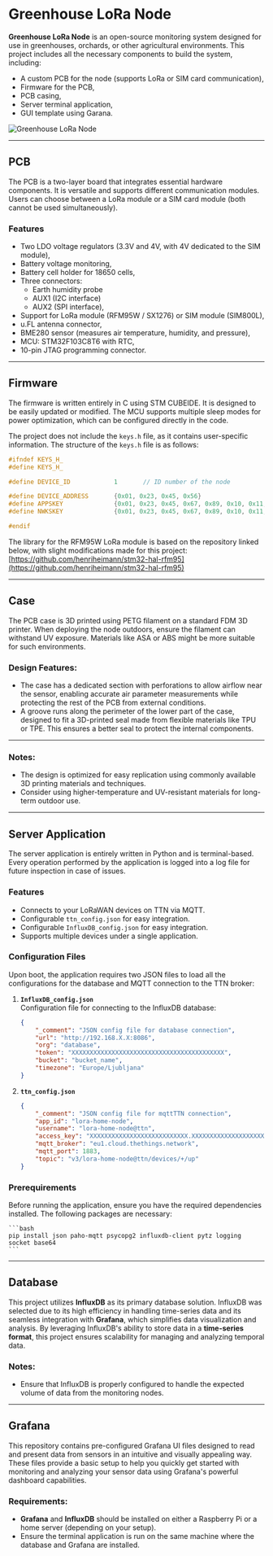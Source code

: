 # Greenhouse LoRa Node

**Greenhouse LoRa Node** is an open-source monitoring system designed for use in greenhouses, orchards, or other agricultural environments. This project includes all the necessary components to build the system, including:

- A custom PCB for the node (supports LoRa or SIM card communication),
- Firmware for the PCB,
- PCB casing,
- Server terminal application,
- GUI template using Garana.

![Greenhouse LoRa Node](https://github.com/TilenTinta/Greenhouse_LoRa_Node/Images/PXL_20241226_144028339.jpg)

---

## PCB

The PCB is a two-layer board that integrates essential hardware components. It is versatile and supports different communication modules. Users can choose between a LoRa module or a SIM card module (both cannot be used simultaneously). 

### Features
- Two LDO voltage regulators (3.3V and 4V, with 4V dedicated to the SIM module),
- Battery voltage monitoring,
- Battery cell holder for 18650 cells,
- Three connectors:
  - Earth humidity probe
  - AUX1 (I2C interface)
  - AUX2 (SPI interface),
- Support for LoRa module (RFM95W / SX1276) or SIM module (SIM800L),
- u.FL antenna connector,
- BME280 sensor (measures air temperature, humidity, and pressure),
- MCU: STM32F103C8T6 with RTC,
- 10-pin JTAG programming connector.

---

## Firmware

The firmware is written entirely in C using STM CUBEIDE. It is designed to be easily updated or modified. The MCU supports multiple sleep modes for power optimization, which can be configured directly in the code.

The project does not include the `keys.h` file, as it contains user-specific information. The structure of the `keys.h` file is as follows:

```c
#ifndef KEYS_H_
#define KEYS_H_

#define DEVICE_ID            1       // ID number of the node

#define DEVICE_ADDRESS       {0x01, 0x23, 0x45, 0x56}
#define APPSKEY              {0x01, 0x23, 0x45, 0x67, 0x89, 0x10, 0x11, 0x12, 0x13, 0x14, 0x15, 0x16, 0x17, 0x18, 0x19, 0x20}
#define NWKSKEY              {0x01, 0x23, 0x45, 0x67, 0x89, 0x10, 0x11, 0x12, 0x13, 0x14, 0x15, 0x16, 0x17, 0x18, 0x19, 0x20}

#endif
```

The library for the RFM95W LoRa module is based on the repository linked below, with slight modifications made for this project:  
[https://github.com/henriheimann/stm32-hal-rfm95](https://github.com/henriheimann/stm32-hal-rfm95)

---

## Case

The PCB case is 3D printed using PETG filament on a standard FDM 3D printer. When deploying the node outdoors, ensure the filament can withstand UV exposure. Materials like ASA or ABS might be more suitable for such environments.

### Design Features:
- The case has a dedicated section with perforations to allow airflow near the sensor, enabling accurate air parameter measurements while protecting the rest of the PCB from external conditions.
- A groove runs along the perimeter of the lower part of the case, designed to fit a 3D-printed seal made from flexible materials like TPU or TPE. This ensures a better seal to protect the internal components.

---

### Notes:
- The design is optimized for easy replication using commonly available 3D printing materials and techniques.
- Consider using higher-temperature and UV-resistant materials for long-term outdoor use.

---

## Server Application

The server application is entirely written in Python and is terminal-based. Every operation performed by the application is logged into a log file for future inspection in case of issues. 

### Features
- Connects to your LoRaWAN devices on TTN via MQTT.
- Configurable `ttn_config.json` for easy integration.
- Configurable `InfluxDB_config.json` for easy integration.
- Supports multiple devices under a single application.

### Configuration Files

Upon boot, the application requires two JSON files to load all the configurations for the database and MQTT connection to the TTN broker:

1. **`InfluxDB_config.json`**  
   Configuration file for connecting to the InfluxDB database:
   ```json
   {
       "_comment": "JSON config file for database connection",
       "url": "http://192.168.X.X:8086",
       "org": "database",
       "token": "XXXXXXXXXXXXXXXXXXXXXXXXXXXXXXXXXXXXXXXXXX",
       "bucket": "bucket_name",
       "timezone": "Europe/Ljubljana"
   }
    ```

2. **`ttn_config.json`** 
    ```json
    {
        "_comment": "JSON config file for mqttTTN connection",
        "app_id": "lora-home-node",
        "username": "lora-home-node@ttn",
        "access_key": "XXXXXXXXXXXXXXXXXXXXXXXXXXX.XXXXXXXXXXXXXXXXXXXXXXXXX",
        "mqtt_broker": "eu1.cloud.thethings.network",
        "mqtt_port": 1883,
        "topic": "v3/lora-home-node@ttn/devices/+/up" 
    }
    ```

### Prerequirements

Before running the application, ensure you have the required dependencies installed. The following packages are necessary:

    ```bash
    pip install json paho-mqtt psycopg2 influxdb-client pytz logging socket base64
    ```

---

## Database

This project utilizes **InfluxDB** as its primary database solution. InfluxDB was selected due to its high efficiency in handling time-series data and its seamless integration with **Grafana**, which simplifies data visualization and analysis. By leveraging InfluxDB's ability to store data in a **time-series format**, this project ensures scalability for managing and analyzing temporal data.

### Notes:
- Ensure that InfluxDB is properly configured to handle the expected volume of data from the monitoring nodes.


---

## Grafana

This repository contains pre-configured Grafana UI files designed to read and present data from sensors in an intuitive and visually appealing way. These files provide a basic setup to help you quickly get started with monitoring and analyzing your sensor data using Grafana's powerful dashboard capabilities.

### Requirements:
- **Grafana** and **InfluxDB** should be installed on either a Raspberry Pi or a home server (depending on your setup).
- Ensure the terminal application is run on the same machine where the database and Grafana are installed.


